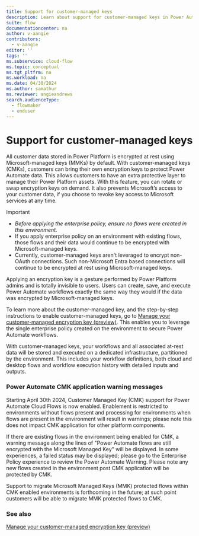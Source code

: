 ```yaml
---
title: Support for customer-managed keys
description: Learn about support for customer-managed keys in Power Automate.
suite: flow
documentationcenter: na
author: v-aangie
contributors:
  - v-aangie
editor: ''
tags: ''
ms.subservice: cloud-flow
ms.topic: conceptual
ms.tgt_pltfrm: na
ms.workload: na
ms.date: 04/30/2024
ms.author: samathur
ms.reviewer: angieandrews
search.audienceType: 
  - flowmaker
  - enduser
---
```


# Support for customer-managed keys

All customer data stored in Power Platform is encrypted at rest using Microsoft-managed keys (MMKs) by default. With customer-managed keys (CMKs), customers can bring their own encryption keys to protect Power Automate data. This allows customers to have an extra protective layer to manage their Power Platform assets. With this feature, you can rotate or swap encryption keys on demand. It also prevents Microsoft’s access to your customer data, if you choose to revoke key access to Microsoft services at any time.

> [!IMPORTANT]
> - *Before applying the enterprise policy, ensure no flows were created in this environment.*
> - If you apply enterprise policy on an environment with existing flows, those flows and their data would continue to be encrypted with Microsoft-managed keys.
> - Currently, customer-managed keys aren't leveraged to encrypt non-OAuth connections. Such non-Microsoft Entra based connections will continue to be encrypted at rest using Microsoft-managed keys.

Applying an encryption key is a gesture performed by Power Platform admins and is totally invisible to users. Users can create, save, and execute Power Automate workflows exactly the same way they would if the data was encrypted by Microsoft-managed keys.

To learn more about the customer-managed key, and the step-by-step instructions to enable customer-managed keys, go to [Manage your customer-managed encryption key (preview)](/power-platform/admin/customer-managed-key). This enables you to leverage the single enterprise policy created on the environment to secure Power Automate workflows.

With customer-managed keys, your workflows and all associated at-rest data will be stored and executed on a dedicated infrastructure, partitioned by the environment. This includes your workflow definitions, both cloud and desktop flows and workflow execution history with detailed inputs and outputs.  

### Power Automate CMK application warning messages 

Starting April 30th 2024, Customer Managed Key (CMK) support for Power Automate Cloud Flows is now enabled. Enablement is restricted to environments without flows present and processing for environments when flows are present in the environment will result in warnings; please note this does not impact CMK application for other platform components.
 
If there are existing flows in the environment being enabled for CMK, a warning message along the lines of "Power Automate flows are still encrypted with the Microsoft Managed Key" will be displayed. In some experiences, a failed status may be displayed; please go to the Enterprise Policy experience to review the Power Automate Warning. Please note any new flows created in the environment post CMK application will be protected by CMK.   
 
Support to migrate Microsoft Managed Keys (MMK) protected flows within CMK enabled environments is forthcoming in the future; at such point customers will be able to migrate MMK protected flows to CMK.   

### See also

[Manage your customer-managed encryption key (preview)](/power-platform/admin/customer-managed-key)
